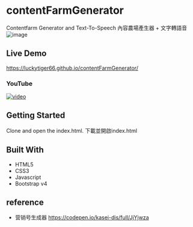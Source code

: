 # contentFarmGenerator
Contentfarm Generator and Text-To-Speech
內容農場產生器 + 文字轉語音
![image](https://i.imgur.com/pI6HIYC.png)

## Live Demo
https://luckytiger66.github.io/contentFarmGenerator/
### YouTube
[![video](http://img.youtube.com/vi/mYnaZyMbi_U/0.jpg)](http://www.youtube.com/watch?v=mYnaZyMbi_U "")

## Getting Started
Clone and open the index.html.
下載並開啟index.html

## Built With
* HTML5
* CSS3
* Javascript
* Bootstrap v4

## reference
* 营销号生成器
https://codepen.io/kasei-dis/full/JjYjwza
